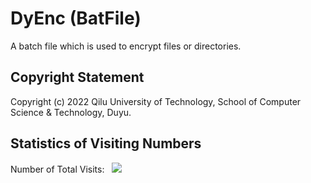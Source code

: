 # DyEnc (BatFile)
A batch file which is used to encrypt files or directories.

## Copyright Statement
Copyright (c) 2022 Qilu University of Technology, School of Computer Science & Technology, Duyu.

## Statistics of Visiting Numbers
<div>Number of Total Visits: &nbsp; <img src="https://visitor-badge.glitch.me/badge?page_id=Duyu09_DyEnc_BatFile" /></div>
